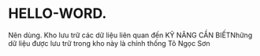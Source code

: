# HELLO-WORD.
Nên dùng.
Kho lưu trữ các dữ liệu liên quan đến KỸ NĂNG CẦN BIẾTNhững dữ liệu được lưu trữ trong kho này là chính thống
Tô Ngọc Sơn
